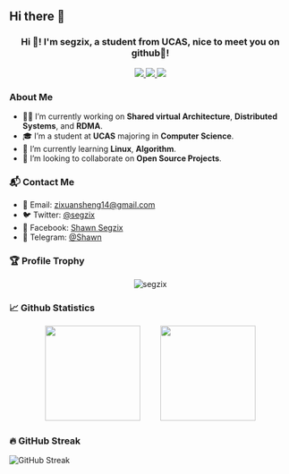 ## Hi there 👋
<h3 align="center">Hi 👋! I'm segzix, a student from UCAS, nice to meet you on github👋! </h3>

<p align="center">
    <a title="Github Total Stars" target="_blank" href="https://github.com/segzix">
        <img src="https://img.shields.io/github/stars/segzix.svg?logo=star&label=Total%20Stars&color=success" />
    </a>
    <a title="Github Followers" target="_blank" href="https://github.com/segzix">
        <img src="https://img.shields.io/badge/dynamic/json?label=GitHub&suffix=%20followers&query=%24.data.totalSubs&url=https%3A%2F%2Fapi.spencerwoo.com%2Fsubstats%2F%3Fsource%3Dgithub%26queryKey%3Dsegzix&color=blue&logo=github&longCache=true" />
    </a>
    <a title="My Blog Site" target="_blank" href="https://segzix.github.io">
        <img src="https://img.shields.io/badge/%E5%8D%9A%E5%AE%A2%20(blog)-segzix.github.io-orange" />
    </a>
</p>

### About Me
- 👨‍💻 I’m currently working on **Shared virtual Architecture**, **Distributed Systems**, and **RDMA**.
- 🎓 I’m a student at **UCAS** majoring in **Computer Science**.
- 🌱 I’m currently learning **Linux**, **Algorithm**.
- 👯 I’m looking to collaborate on **Open Source Projects**.

### 📬 Contact Me
- 📧 Email: [zixuansheng14@gmail.com](mailto:zixuansheng14@gmail.com)
- 🐦 Twitter: [@segzix](https://twitter.com/segzix)
- 📘 Facebook: [Shawn Segzix](https://www.facebook.com/profile.php?id=61570377432670)
- 📱 Telegram: [@Shawn](https://t.me/Shawn)

### 🏆 Profile Trophy

<div align="center">
    <img src="https://github-profile-trophy.vercel.app/?username=segzix&theme=buddhism&margin-w=15&margin-h=15" alt="segzix" />
</div>

### 📈 Github Statistics

<div align="center">
    <span>&emsp;&emsp;</span>
    <img height="170px" src="https://github-readme-stats.vercel.app/api?username=segzix&count_private=true&show_icons=true&theme=tokyonight" />
    <span>&emsp;&emsp;</span>
    <img height="170px" src="https://github-readme-stats.vercel.app/api/top-langs/?username=segzix&layout=compact&langs_count=8&theme=tokyonight" />
    <span>&emsp;&emsp;</span>
</div>

### 🔥 GitHub Streak
![GitHub Streak](https://github-readme-streak-stats.herokuapp.com/?user=segzix)
